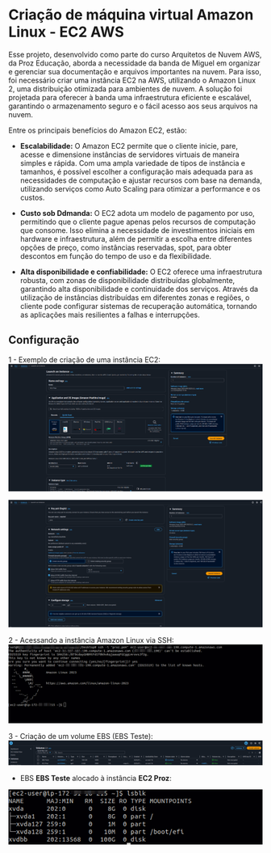 # Criação de máquina virtual Amazon Linux - EC2 AWS

Esse projeto, desenvolvido como parte do curso Arquitetos de Nuvem AWS, da Proz Educação, aborda a necessidade da banda de Miguel em organizar e gerenciar sua documentação e arquivos importantes na nuvem. Para isso, foi necessário criar uma instância EC2 na AWS, utilizando o Amazon Linux 2, uma distribuição otimizada para ambientes de nuvem. A solução foi projetada para oferecer à banda uma infraestrutura eficiente e escalável, garantindo o armazenamento seguro e o fácil acesso aos seus arquivos na nuvem.

Entre os principais benefícios do Amazon EC2, estão:

* **Escalabilidade:** O Amazon EC2 permite que o cliente inicie, pare, acesse e dimensione instâncias de servidores virtuais de maneira simples e rápida. Com uma ampla variedade de tipos de instância e tamanhos, é possível escolher a configuração mais adequada para as necessidades de computação e ajustar recursos com base na demanda, utilizando serviços como Auto Scaling para otimizar a performance e os custos.

* **Custo sob Ddmanda:** O EC2 adota um modelo de pagamento por uso, permitindo que o cliente pague apenas pelos recursos de computação que consome. Isso elimina a necessidade de investimentos iniciais em hardware e infraestrutura, além de permitir a escolha entre diferentes opções de preço, como instâncias reservadas, spot, para obter descontos em função do tempo de uso e da flexibilidade.

* **Alta disponibilidade e confiabilidade:** O EC2 oferece uma infraestrutura robusta, com zonas de disponibilidade distribuídas globalmente, garantindo alta disponibilidade e continuidade dos serviços. Através da utilização de instâncias distribuídas em diferentes zonas e regiões, o cliente pode configurar sistemas de recuperação automática, tornando as aplicações mais resilientes a falhas e interrupções.



## Configuração

1 - Exemplo de criação de uma instância EC2:
![images](https://github.com/phatima05/proz-ec2-aws/blob/main/images/Amazon%20Linux%201.png)

![images](https://github.com/phatima05/proz-ec2-aws/blob/main/images/Amazon%20Linux%202.png)



2 - Acessando a instância Amazon Linux via SSH:
![images](https://github.com/phatima05/proz-ec2-aws/blob/main/images/EC2%20SSH.png)


3 - Criação de um volume EBS (EBS Teste):
![images](https://github.com/phatima05/proz-ec2-aws/blob/main/images/EBS.png)


* EBS **EBS Teste** alocado à instância **EC2 Proz**:

![images](https://github.com/phatima05/proz-ec2-aws/blob/main/images/EBS%20alocado.png)
